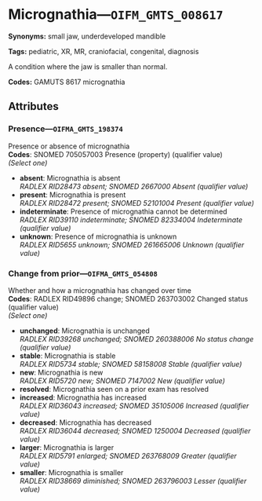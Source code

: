 # Micrognathia—`OIFM_GMTS_008617`

**Synonyms:** small jaw, underdeveloped mandible

**Tags:** pediatric, XR, MR, craniofacial, congenital, diagnosis

A condition where the jaw is smaller than normal.

**Codes:** GAMUTS 8617 micrognathia

## Attributes

### Presence—`OIFMA_GMTS_198374`

Presence or absence of micrognathia  
**Codes**: SNOMED 705057003 Presence (property) (qualifier value)  
*(Select one)*

- **absent**: Micrognathia is absent  
_RADLEX RID28473 absent; SNOMED 2667000 Absent (qualifier value)_
- **present**: Micrognathia is present  
_RADLEX RID28472 present; SNOMED 52101004 Present (qualifier value)_
- **indeterminate**: Presence of micrognathia cannot be determined  
_RADLEX RID39110 indeterminate; SNOMED 82334004 Indeterminate (qualifier value)_
- **unknown**: Presence of micrognathia is unknown  
_RADLEX RID5655 unknown; SNOMED 261665006 Unknown (qualifier value)_

### Change from prior—`OIFMA_GMTS_054808`

Whether and how a micrognathia has changed over time  
**Codes**: RADLEX RID49896 change; SNOMED 263703002 Changed status (qualifier value)  
*(Select one)*

- **unchanged**: Micrognathia is unchanged  
_RADLEX RID39268 unchanged; SNOMED 260388006 No status change (qualifier value)_
- **stable**: Micrognathia is stable  
_RADLEX RID5734 stable; SNOMED 58158008 Stable (qualifier value)_
- **new**: Micrognathia is new  
_RADLEX RID5720 new; SNOMED 7147002 New (qualifier value)_
- **resolved**: Micrognathia seen on a prior exam has resolved  
- **increased**: Micrognathia has increased  
_RADLEX RID36043 increased; SNOMED 35105006 Increased (qualifier value)_
- **decreased**: Micrognathia has decreased  
_RADLEX RID36044 decreased; SNOMED 1250004 Decreased (qualifier value)_
- **larger**: Micrognathia is larger  
_RADLEX RID5791 enlarged; SNOMED 263768009 Greater (qualifier value)_
- **smaller**: Micrognathia is smaller  
_RADLEX RID38669 diminished; SNOMED 263796003 Lesser (qualifier value)_